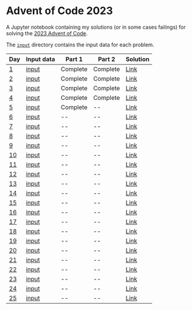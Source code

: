 # Advent of Code 2023

A Jupyter notebook containing my solutions (or in some cases failings)
for solving the [2023 Advent of Code](https://adventofcode.com/2023).

The [`input`](input) directory contains the input data for each problem.

| Day | Input data | Part 1 | Part 2 | Solution |
| --- | ---------- | ------ | ------ | -------- |
| [1](https://adventofcode.com/2023/day/1) | [input](input/day1input.txt) | Complete | Complete | [Link](https://nbviewer.org/github/mattpitkin/AdventOfCode/blob/main/2023/AdventOfCode2023.ipynb#Day-1) |
| [2](https://adventofcode.com/2023/day/2) | [input](input/day2input.txt) | Complete | Complete | [Link](https://nbviewer.org/github/mattpitkin/AdventOfCode/blob/main/2023/AdventOfCode2023.ipynb#Day-2) |
| [3](https://adventofcode.com/2023/day/3) | [input](input/day3input.txt) | Complete | Complete | [Link](https://nbviewer.org/github/mattpitkin/AdventOfCode/blob/main/2023/AdventOfCode2023.ipynb#Day-3) |
| [4](https://adventofcode.com/2023/day/4) | [input](input/day4input.txt) | Complete | Complete | [Link](https://nbviewer.org/github/mattpitkin/AdventOfCode/blob/main/2023/AdventOfCode2023.ipynb#Day-4) |
| [5](https://adventofcode.com/2023/day/5) | [input](input/day5input.txt) | Complete | -- | [Link](https://nbviewer.org/github/mattpitkin/AdventOfCode/blob/main/2023/AdventOfCode2023.ipynb#Day-5) |
| [6](https://adventofcode.com/2023/day/6) | [input](input/day6input.txt) | -- | -- | [Link](https://nbviewer.org/github/mattpitkin/AdventOfCode/blob/main/2023/AdventOfCode2023.ipynb#Day-6) |
| [7](https://adventofcode.com/2023/day/7) | [input](input/day7input.txt) | -- | -- | [Link](https://nbviewer.org/github/mattpitkin/AdventOfCode/blob/main/2023/AdventOfCode2023.ipynb#Day-7) |
| [8](https://adventofcode.com/2023/day/8) | [input](input/day8input.txt) | -- | -- | [Link](https://nbviewer.org/github/mattpitkin/AdventOfCode/blob/main/2023/AdventOfCode2023.ipynb#Day-8) |
| [9](https://adventofcode.com/2023/day/9) | [input](input/day9input.txt) | -- | -- | [Link](https://nbviewer.org/github/mattpitkin/AdventOfCode/blob/main/2023/AdventOfCode2023.ipynb#Day-9) |
| [10](https://adventofcode.com/2023/day/10) | [input](input/day10input.txt) | -- | -- | [Link](https://nbviewer.org/github/mattpitkin/AdventOfCode/blob/main/2023/AdventOfCode2023.ipynb#Day-10) |
| [11](https://adventofcode.com/2023/day/11) | [input](input/day11input.txt) | -- | -- | [Link](https://nbviewer.org/github/mattpitkin/AdventOfCode/blob/main/2023/AdventOfCode2023.ipynb#Day-11) |
| [12](https://adventofcode.com/2023/day/12) | [input](input/day12input.txt) | -- | -- | [Link](https://nbviewer.org/github/mattpitkin/AdventOfCode/blob/main/2023/AdventOfCode2023.ipynb#Day-12) |
| [13](https://adventofcode.com/2023/day/13) | [input](input/day13input.txt) | -- | -- | [Link](https://nbviewer.org/github/mattpitkin/AdventOfCode/blob/main/2023/AdventOfCode2023.ipynb#Day-13) |
| [14](https://adventofcode.com/2023/day/14) | [input](input/day14input.txt) | -- | -- | [Link](https://nbviewer.org/github/mattpitkin/AdventOfCode/blob/main/2023/AdventOfCode2023.ipynb#Day-14) |
| [15](https://adventofcode.com/2023/day/15) | [input](input/day15input.txt) | -- | -- | [Link](https://nbviewer.org/github/mattpitkin/AdventOfCode/blob/main/2023/AdventOfCode2023.ipynb#Day-15) |
| [16](https://adventofcode.com/2023/day/16) | [input](input/day16input.txt) | -- | -- | [Link](https://nbviewer.org/github/mattpitkin/AdventOfCode/blob/main/2023/AdventOfCode2023.ipynb#Day-16) |
| [17](https://adventofcode.com/2023/day/17) | [input](input/day17input.txt) | -- | -- | [Link](https://nbviewer.org/github/mattpitkin/AdventOfCode/blob/main/2023/AdventOfCode2023.ipynb#Day-17) |
| [18](https://adventofcode.com/2023/day/18) | [input](input/day18input.txt) | -- | -- | [Link](https://nbviewer.org/github/mattpitkin/AdventOfCode/blob/main/2023/AdventOfCode2023.ipynb#Day-18) |
| [19](https://adventofcode.com/2023/day/19) | [input](input/day19input.txt) | -- | -- | [Link](https://nbviewer.org/github/mattpitkin/AdventOfCode/blob/main/2023/AdventOfCode2023.ipynb#Day-19) |
| [20](https://adventofcode.com/2023/day/20) | [input](input/day20input.txt) | -- | -- | [Link](https://nbviewer.org/github/mattpitkin/AdventOfCode/blob/main/2023/AdventOfCode2023.ipynb#Day-20) |
| [21](https://adventofcode.com/2023/day/21) | [input](input/day21input.txt) | -- | -- | [Link](https://nbviewer.org/github/mattpitkin/AdventOfCode/blob/main/2023/AdventOfCode2023.ipynb#Day-21) |
| [22](https://adventofcode.com/2023/day/22) | [input](input/day22input.txt) | -- | -- | [Link](https://nbviewer.org/github/mattpitkin/AdventOfCode/blob/main/2023/AdventOfCode2023.ipynb#Day-22) |
| [23](https://adventofcode.com/2023/day/23) | [input](input/day23input.txt) | -- | -- | [Link](https://nbviewer.org/github/mattpitkin/AdventOfCode/blob/main/2023/AdventOfCode2023.ipynb#Day-23) |
| [24](https://adventofcode.com/2023/day/24) | [input](input/day24input.txt) | -- | -- | [Link](https://nbviewer.org/github/mattpitkin/AdventOfCode/blob/main/2023/AdventOfCode2023.ipynb#Day-24) |
| [25](https://adventofcode.com/2023/day/25) | [input](input/day25input.txt) | -- | -- | [Link](https://nbviewer.org/github/mattpitkin/AdventOfCode/blob/main/2023/AdventOfCode2023.ipynb#Day-25) |
